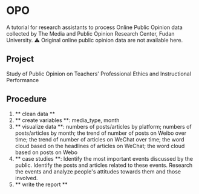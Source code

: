# OPO
A tutorial for research assistants to process Online Public Opinion data collected by The Media and Public Opinion Research Center, Fudan University.
⚠️ Original online public opinion data are not available here.

## Project
Study of Public Opinion on Teachers' Professional Ethics and Instructional Performance

## Procedure
1. ** clean data **
2. ** create variables **: media_type, month
3. ** visualize data **: numbers of posts/articles by platform; numbers of posts/articles by month; the trend of number of posts on Weibo over time; the trend of number of articles on WeChat over time; the word cloud based on the headlines of articles on WeChat; the word cloud based on posts on Webo
4. ** case studies **: Identify the most important events discussed by the public. Identify the posts and articles related to these events. Research the events and analyze people's attitudes towards them and those involved. 
5. ** write the report **
